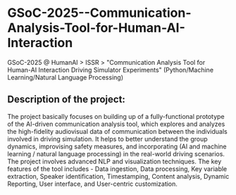 # GSoC-2025--Communication-Analysis-Tool-for-Human-AI-Interaction
GSoC-2025 @ HumanAI > ISSR > "Communication Analysis Tool for Human-AI Interaction Driving Simulator Experiments"
(Python/Machine Learning/Natural Language Processing)

## Description of the project:
The project basically focuses on building up of a fully-functional prototype of the AI-driven communication analysis tool, which explores and analyzes the high-fidelity audiovisual data of communication between the individuals involved in driving simulation. It helps to better understand the group dynamics, improvising safety measures, and incorporating (AI and machine learning / natural language processing) in the real-world driving scenarios. The project involves advanced NLP and visualization techniques. The key features of the tool includes - Data ingestion, Data processing, Key variable extraction, Speaker identification, Timestamping, Content analysis, Dynamic Reporting, User interface, and User-centric customization.

